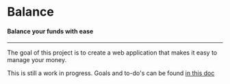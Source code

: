 # Balance
#### Balance your funds with ease
___
The goal of this project is to create a web application that makes it easy to manage your money.

This is still a work in progress. Goals and to-do's can be found [in this doc](https://github.com/piecedigital/cash-check/blob/master/todo.md)
